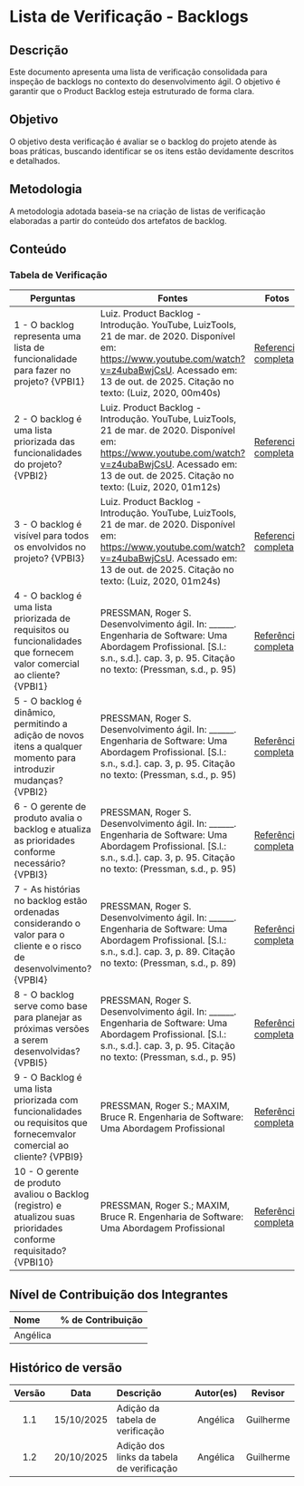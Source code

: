 # Lista de Verificação - Backlogs

## Descrição
Este documento apresenta uma lista de verificação consolidada para inspeção de backlogs no contexto do desenvolvimento ágil. O objetivo é garantir que o Product Backlog esteja estruturado de forma clara.
## Objetivo
O objetivo desta verificação é avaliar se o backlog do projeto atende às boas práticas, buscando identificar se os itens estão devidamente descritos e detalhados.
## Metodologia
A metodologia adotada baseia-se na criação de listas de verificação elaboradas a partir do conteúdo dos artefatos de backlog.
## Conteúdo

### Tabela de Verificação

|   Perguntas | Fontes  | Fotos | Autor| 
|----------|----------|---------|---------|
| 1 - O backlog representa uma lista de funcionalidade para fazer no projeto? {VPBI1}|Luiz. Product Backlog - Introdução. YouTube, LuizTools, 21 de mar. de 2020. Disponível em: https://www.youtube.com/watch?v=z4ubaBwjCsU. Acessado em: 13 de out. de 2025. Citação no texto: (Luiz, 2020, 00m40s) |[Referencia completa](../../00_assets/pdfs/verificacao/modelagem/backlogs/Angelica/1-Inspecao-BACKLOGSdoGrupo3.png)|Angélica |
| 2 - O backlog é uma lista priorizada das funcionalidades do projeto?  {VPBI2}|Luiz. Product Backlog - Introdução. YouTube, LuizTools, 21 de mar. de 2020. Disponível em: https://www.youtube.com/watch?v=z4ubaBwjCsU. Acessado em: 13 de out. de 2025. Citação no texto: (Luiz, 2020, 01m12s) |[Referencia completa](../../00_assets/pdfs/verificacao/modelagem/backlogs/Angelica/1-Inspecao-BACKLOGSdoGrupo3.png)|Angélica |
| 3 -  O backlog é visível para todos os envolvidos no projeto? {VPBI3} |Luiz. Product Backlog - Introdução. YouTube, LuizTools, 21 de mar. de 2020. Disponível em: https://www.youtube.com/watch?v=z4ubaBwjCsU. Acessado em: 13 de out. de 2025. Citação no texto: (Luiz, 2020, 01m24s) |[Referencia completa](../../00_assets/pdfs/verificacao/modelagem/backlogs/Angelica/1-Inspecao-BACKLOGSdoGrupo3.png)|Angélica |
| 4 - O backlog é uma lista priorizada de requisitos ou funcionalidades que fornecem valor comercial ao cliente? {VPBI1} | PRESSMAN, Roger S. Desenvolvimento ágil. In: ______. Engenharia de Software: Uma Abordagem Profissional. [S.l.: s.n., s.d.]. cap. 3, p. 95. Citação no texto: (Pressman, s.d., p. 95) | [Referência completa](/00_assets/pdfs/verificacao/Grupo2MarcelodeAraujoLopesVerifacaçãoListaHUB.pdf) | Marcelo |
| 5 - O backlog é dinâmico, permitindo a adição de novos itens a qualquer momento para introduzir mudanças? {VPBI2} | PRESSMAN, Roger S. Desenvolvimento ágil. In: ______. Engenharia de Software: Uma Abordagem Profissional. [S.l.: s.n., s.d.]. cap. 3, p. 95. Citação no texto: (Pressman, s.d., p. 95) | [Referência completa](/00_assets/pdfs/verificacao/Grupo2MarcelodeAraujoLopesVerifacaçãoListaHUB.pdf) | Marcelo |
| 6 - O gerente de produto avalia o backlog e atualiza as prioridades conforme necessário? {VPBI3} | PRESSMAN, Roger S. Desenvolvimento ágil. In: ______. Engenharia de Software: Uma Abordagem Profissional. [S.l.: s.n., s.d.]. cap. 3, p. 95. Citação no texto: (Pressman, s.d., p. 95) | [Referência completa](/00_assets/pdfs/verificacao/Grupo2MarcelodeAraujoLopesVerifacaçãoListaHUB.pdf) | Marcelo |
| 7 - As histórias no backlog estão ordenadas considerando o valor para o cliente e o risco de desenvolvimento? {VPBI4} | PRESSMAN, Roger S. Desenvolvimento ágil. In: ______. Engenharia de Software: Uma Abordagem Profissional. [S.l.: s.n., s.d.]. cap. 3, p. 89. Citação no texto: (Pressman, s.d., p. 89) | [Referência completa](/00_assets/pdfs/verificacao/Grupo2MarcelodeAraujoLopesVerifacaçãoListaHUB.pdf) | Marcelo |
| 8 - O backlog serve como base para planejar as próximas versões a serem desenvolvidas? {VPBI5} | PRESSMAN, Roger S. Desenvolvimento ágil. In: ______. Engenharia de Software: Uma Abordagem Profissional. [S.l.: s.n., s.d.]. cap. 3, p. 95. Citação no texto: (Pressman, s.d., p. 95) | [Referência completa](/00_assets/pdfs/verificacao/Grupo2MarcelodeAraujoLopesVerifacaçãoListaHUB.pdf) | Marcelo |
| 9 - O Backlog é uma lista priorizada com funcionalidades ou requisitos que fornecemvalor comercial ao cliente? {VPBI9} | PRESSMAN, Roger S.; MAXIM, Bruce R. Engenharia de Software: Uma Abordagem Profissional | [Referência completa](../../00_assets/pdfs/verificacao/modelagem/backlogs/angelica/inspecaothiago1.png) | Thiago |
| 10 - O gerente de produto avaliou o Backlog (registro) e atualizou suas prioridades   conforme requisitado? {VPBI10} | PRESSMAN, Roger S.; MAXIM, Bruce R. Engenharia de Software: Uma Abordagem Profissional | [Referência completa](../../00_assets/pdfs/verificacao/modelagem/backlogs/angelica/inspecaothiago2.png) | Thiago |




## Nível de Contribuição dos Integrantes

| Nome | % de Contribuição |
| :--- | :---------------: |
|   Angélica    |                  |

## Histórico de versão

| Versão | Data | Descrição | Autor(es) | Revisor |
| :----: | :--: | :-------- | :-------: | :-----: |
|1.1|	15/10/2025|	Adição da tabela de verificação |	Angélica	|Guilherme      | 
|1.2|	20/10/2025|	Adição dos links da tabela de verificação |	Angélica	|Guilherme      | 
